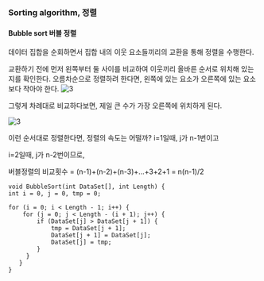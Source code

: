 ### Sorting algorithm, 정렬

#### Bubble sort 버블 정렬
데이터 집합을 순회하면서 집합 내의 이웃 요소들끼리의 교환을 통해 정렬을 수행한다.

교환하기 전에 먼저 왼쪽부터 둘 사이를 비교하여 이웃끼리 올바른 순서로 위치해 있는지를 확인한다. 오름차순으로 정렬하려 한다면, 왼쪽에 있는 요소가 오른쪽에 있는 요소보다 작아야 한다. 
![3](https://user-images.githubusercontent.com/30182987/58224876-6665ff80-7d5a-11e9-9e23-a9657b598b18.png)

그렇게 차례대로 비교하다보면, 제일 큰 수가 가장 오른쪽에 위치하게 된다.

![3](https://user-images.githubusercontent.com/30182987/58224882-6a921d00-7d5a-11e9-8c25-c44742fb7440.png)

이런 순서대로 정렬한다면, 정렬의 속도는 어떨까?
i=1일때, j가 n-1번이고

i=2일때, j가 n-2번이므로,

버블정렬의 비교횟수 = (n-1)+(n-2)+(n-3)+...+3+2+1 = n(n-1)/2

    void BubbleSort(int DataSet[], int Length) {
	int i = 0, j = 0, tmp = 0;

	for (i = 0; i < Length - 1; i++) {
		for (j = 0; j < Length - (i + 1); j++) {
			if (DataSet[j] > DataSet[j + 1]) {
				tmp = DataSet[j + 1];
				DataSet[j + 1] = DataSet[j];
				DataSet[j] = tmp;
		  	}
	  	 }
       }
    }
